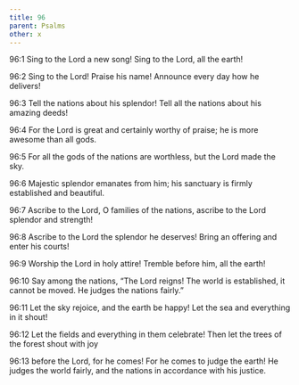 ```yaml
---
title: 96
parent: Psalms
other: x
---
```



<a name="96:1">96:1</a> Sing to the Lord a new song!
Sing to the Lord, all the earth!

<a name="96:2">96:2</a> Sing to the Lord! Praise his name!
Announce every day how he delivers!

<a name="96:3">96:3</a> Tell the nations about his splendor!
Tell all the nations about his amazing deeds!

<a name="96:4">96:4</a> For the Lord is great and certainly worthy of praise;
he is more awesome than all gods.

<a name="96:5">96:5</a> For all the gods of the nations are worthless,
but the Lord made the sky.

<a name="96:6">96:6</a> Majestic splendor emanates from him;
his sanctuary is firmly established and beautiful.

<a name="96:7">96:7</a> Ascribe to the Lord, O families of the nations,
ascribe to the Lord splendor and strength!

<a name="96:8">96:8</a> Ascribe to the Lord the splendor he deserves!
Bring an offering and enter his courts!

<a name="96:9">96:9</a> Worship the Lord in holy attire!
Tremble before him, all the earth!

<a name="96:10">96:10</a> Say among the nations, “The Lord reigns!
The world is established, it cannot be moved.
He judges the nations fairly.”

<a name="96:11">96:11</a> Let the sky rejoice, and the earth be happy!
Let the sea and everything in it shout!

<a name="96:12">96:12</a> Let the fields and everything in them celebrate!
Then let the trees of the forest shout with joy

<a name="96:13">96:13</a> before the Lord, for he comes!
For he comes to judge the earth!
He judges the world fairly,
and the nations in accordance with his justice.
